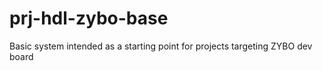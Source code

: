 # prj-hdl-zybo-base

Basic system intended as a starting point for projects targeting ZYBO dev board
